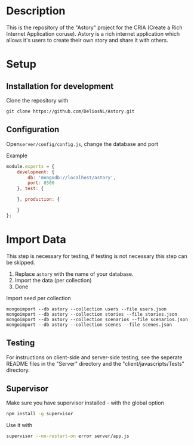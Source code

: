 Description
===========
This is the repository of the "Astory" project for the CRIA (Create a Rich Internet Application coruse). Astory is a rich internet application which allows it's users to create their own story and share it with others. 

Setup
=====
Installation for development
----------------------------

Clone the repository with
```
git clone https://github.com/DeliosNL/Astory.git
```

Configuration
----------
Open```server/config/config.js```,  change the database and port

Example
```javascript
module.exports = {
    development: {
        db: 'mongodb://localhost/astory',
        port: 8500
    }, test: {

    }, production: {

    }
};
```
Import Data
===========
This step is necessary for testing, if testing is not necessary this step can be skipped.
1. Replace ```astory``` with the name of your database.
2. Import the data (per collection)
3. Done


Import seed per collection
```
mongoimport --db astory --collection users --file users.json
mongoimport --db astory --collection stories --file stories.json
mongoimport --db astory --collection scenarios --file scenarios.json
mongoimport --db astory --collection scenes --file scenes.json
```

Testing
--------
For instructions on client-side and server-side testing, see the seperate README files in the "Server" directory and the "client/javascripts/Tests" directory.

Supervisor
----------
Make sure you have supervisor installed - with the global option

```sh
npm install -g supervisor
```

Use it with
```sh
supervisor --no-restart-on error server/app.js
```



